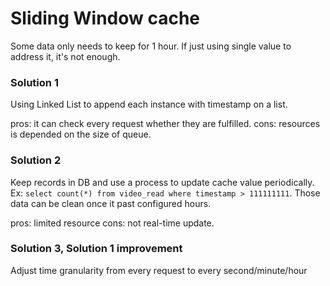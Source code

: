 # Sliding Window cache

Some data only needs to keep for 1 hour. If just using single value to address it, it's not enough.

### Solution 1

Using Linked List to append each instance with timestamp on a list.

pros: it can check every request whether they are fulfilled.
cons: resources is depended on the size of queue.

### Solution 2

Keep records in DB and use a process to update cache value periodically. Ex: `select count(*) from video_read where timestamp > 111111111`. Those data can be clean once it past configured hours.

pros: limited resource
cons: not real-time update.

### Solution 3, Solution 1 improvement

Adjust time granularity from every request to every second/minute/hour
